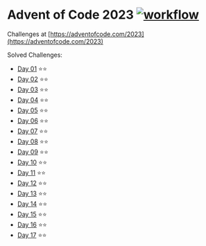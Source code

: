 # Advent of Code 2023 [![workflow](https://github.com/neuos/aoc-2023/actions/workflows/gradle.yml/badge.svg)](https://github.com/neuos/aoc-2023/actions)

Challenges at [https://adventofcode.com/2023](https://adventofcode.com/2023)

Solved Challenges:

- [Day 01](src/main/kotlin/Day01.kt) ⭐⭐️
- [Day 02](src/main/kotlin/Day02.kt) ⭐⭐️
- [Day 03](src/main/kotlin/Day03.kt) ⭐⭐️
- [Day 04](src/main/kotlin/Day04.kt) ⭐⭐️
- [Day 05](src/main/kotlin/Day05.kt) ⭐⭐️
- [Day 06](src/main/kotlin/Day06.kt) ⭐⭐️
- [Day 07](src/main/kotlin/Day07.kt) ⭐⭐️
- [Day 08](src/main/kotlin/Day08.kt) ⭐⭐️
- [Day 09](src/main/kotlin/Day09.kt) ⭐⭐️
- [Day 10](src/main/kotlin/Day10.kt) ⭐⭐️
- [Day 11](src/main/kotlin/Day11.kt) ⭐⭐️
- [Day 12](src/main/kotlin/Day12.kt) ⭐⭐️
- [Day 13](src/main/kotlin/Day13.kt) ⭐⭐️
- [Day 14](src/main/kotlin/Day14.kt) ⭐⭐
- [Day 15](src/main/kotlin/Day15.kt) ⭐⭐
- [Day 16](src/main/kotlin/Day16.kt) ⭐⭐
- [Day 17](src/main/kotlin/Day17.kt) ⭐⭐
